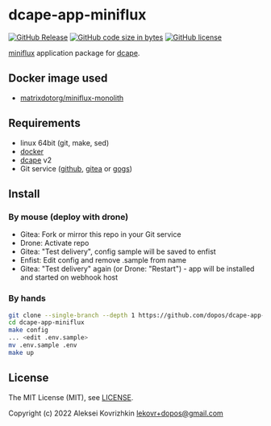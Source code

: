 # dcape-app-miniflux

[![GitHub Release][1]][2] [![GitHub code size in bytes][3]]() [![GitHub license][4]][5]

[1]: https://img.shields.io/github/release/dopos/dcape-app-miniflux.svg
[2]: https://github.com/dopos/dcape-app-miniflux/releases
[3]: https://img.shields.io/github/languages/code-size/dopos/dcape-app-miniflux.svg
[4]: https://img.shields.io/github/license/dopos/dcape-app-miniflux.svg
[5]: LICENSE

[miniflux](https://matrix-org.github.io/miniflux/) application package for [dcape](https://github.com/dopos/dcape).

## Docker image used

* [matrixdotorg/miniflux-monolith](https://hub.docker.com/r/matrixdotorg/miniflux-monolith)

## Requirements

* linux 64bit (git, make, sed)
* [docker](http://docker.io)
* [dcape](https://github.com/dopos/dcape) v2
* Git service ([github](https://github.com), [gitea](https://gitea.io) or [gogs](https://gogs.io))

## Install

### By mouse (deploy with drone)

* Gitea: Fork or mirror this repo in your Git service
* Drone: Activate repo
* Gitea: "Test delivery", config sample will be saved to enfist
* Enfist: Edit config and remove .sample from name
* Gitea: "Test delivery" again (or Drone: "Restart") - app will be installed and started on webhook host

### By hands

```bash
git clone --single-branch --depth 1 https://github.com/dopos/dcape-app-miniflux.git
cd dcape-app-miniflux
make config
... <edit .env.sample>
mv .env.sample .env
make up
```

## License

The MIT License (MIT), see [LICENSE](LICENSE).

Copyright (c) 2022 Aleksei Kovrizhkin <lekovr+dopos@gmail.com>
